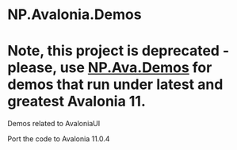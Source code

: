 # NP.Avalonia.Demos
# Note, this project is deprecated - please, use [NP.Ava.Demos](https://github.com/npolyak/NP.Ava.Visuals) for demos that run under latest and greatest Avalonia 11. 

Demos related to AvaloniaUI

Port the code to Avalonia 11.0.4
